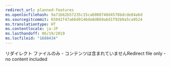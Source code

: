 ```yaml
---
redirect_url: planned-features
ms.openlocfilehash: 9a71b62b57235c15ca6008740d4578bdcde84a6d
ms.sourcegitcommit: 65042f47a66d9146de8d869a6d1f92b9a5ca9524
ms.translationtype: HT
ms.contentlocale: ja-JP
ms.lasthandoff: 06/19/2019
ms.locfileid: "1688434"
---
```

<span data-ttu-id="dffb3-101">リダイレクト ファイルのみ - コンテンツは含まれていません</span><span class="sxs-lookup"><span data-stu-id="dffb3-101">Redirect file only - no content included</span></span>